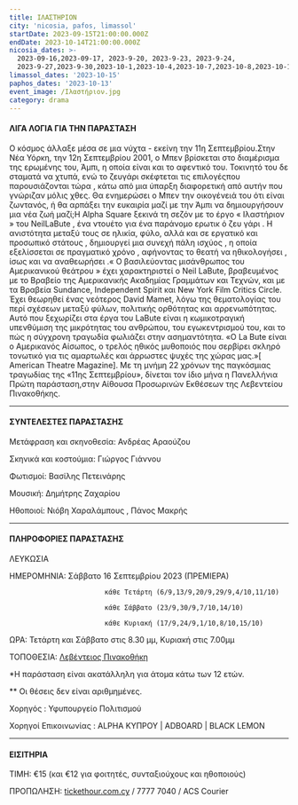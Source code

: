 ```yaml
---
title: ΙΛΑΣΤΗΡΙΟΝ
city: 'nicosia, pafos, limassol'
startDate: 2023-09-15T21:00:00.000Z
endDate: 2023-10-14T21:00:00.000Z
nicosia_dates: >-
  2023-09-16,2023-09-17, 2023-9-20, 2023-9-23, 2023-9-24,
  2023-9-27,2023-9-30,2023-10-1,2023-10-4,2023-10-7,2023-10-8,2023-10-11,2023-10-14,2023-10-15
limassol_dates: '2023-10-15'
paphos_dates: '2023-10-13'
event_image: /Ιλαστήριον.jpg
category: drama
---
```


#### ΛΙΓΑ ΛΟΓΙΑ ΓΙΑ ΤΗΝ ΠΑΡΑΣΤΑΣΗ

Ο κόσμος άλλαξε μέσα σε μια νύχτα - εκείνη την 11η Σεπτεμβρίου.Στην Νέα Υόρκη,	την 12η Σεπτεμβρίου	2001, ο Μπεν βρίσκεται	στο διαμέρισμα της ερωμένης του, Άμπι, η οποία είναι και το αφεντικό του. Τοκινητό του δε σταματά να χτυπά, ενώ το ζευγάρι σκέφτεται τις επιλογέςπου παρουσιάζονται	τώρα , κάτω από μια ύπαρξη διαφορετική από αυτήν που γνώριζαν μόλις χθες. Θα ενημερώσει ο Μπεν την οικογένειά του ότι είναι ζωντανός,	ή θα αρπάξει	την ευκαιρία	μαζί με την Άμπι να δημιουργήσουν μια νέα ζωή μαζί;H Alpha Square	ξεκινά τη σεζόν με το έργο « Ιλαστήριον	» του NeilLaBute , ένα ντουέτο	για ένα	παράνομο ερωτικ	ό ζευ γάρι . Η ανιστότητα μεταξύ	τους σε ηλικία,	φύλο, αλλά και σε εργατικό	και προσωπικό στάτους	, δημιουργεί	μια συνεχή	πάλη ισχύος , η οποία εξελίσσεται	σε πραγματικό χρόνο	, αφήνοντας το θεατή να ηθικολογήσει	, ίσως και να αναθεωρήσει	.« Ο βασιλεύοντας	μισάνθρωπος	του Αμερικανικού	θεάτρου	» έχει χαρακτηριστεί	ο Neil LaBute,	βραβευμένος	με το Βραβείο	της Αμερικανικής	Ακαδημίας	Γραμμάτων	και Τεχνών,	και με τα Βραβεία Sundance,	Independent	Spirit και New York Film Critics Circle. Έχει θεωρηθεί ένας νεότερος David Mamet, λόγω της θεματολογίας του περί σχέσεων μεταξύ φύλων, πολιτικής ορθότητας και αρρενωπότητας. Αυτό που ξεχωρίζει στα έργα του LaBute είναι η	κωμικοτραγική	υπενθύμιση της μικρότητας του ανθρώπου, του εγωκεντρισμού του, και	το πώς η σύγχρονη τραγωδία φωλιάζει στην ασημαντότητα.	«Ο La Bute είναι ο Αμερικανός Αίσωπος, ο τρελός ηθικός μυθοποιός που σερβίρει σκληρό τονωτικό	για τις αμαρτωλές	και άρρωστες	ψυχές της χώρας	μας.»\[ American	Theatre	Magazine]. Με τη μνήμη	22 χρόνων	της παγκόσμιας	τραγωδίας	της «11ης Σεπτεμβρίου», δίνεται τον ίδιο μήνα η Πανελλήνια Πρώτη παράσταση,στην Αίθουσα	Προσωρινών	Εκθέσεων	της Λεβεντείου	Πινακοθήκης.

***

#### ΣΥΝΤΕΛΕΣΤΕΣ ΠΑΡΑΣΤΑΣΗΣ

Μετάφραση και σκηνοθεσία: Ανδρέας Αραούζου

Σκηνικά και κοστούμια: Γιώργος Γιάννου

Φωτισμοί: Βασίλης Πετεινάρης

Μουσική: Δημήτρης Ζαχαρίου

Ηθοποιοί: Νιόβη Χαραλάμπους , Πάνος Μακρής

***

#### ΠΛΗΡΟΦΟΡΙΕΣ ΠΑΡΑΣΤΑΣΗΣ

ΛΕΥΚΩΣΙΑ

ΗΜΕΡΟΜΗΝΙΑ: Σάββατο 16 Σεπτεμβρίου 2023 (ΠΡΕΜΙΕΡΑ) 

                            κάθε Τετάρτη (6/9,13/9,20/9,29/9,4/10,11/10)

                            κάθε Σάββατο (23/9,30/9,7/10,14/10)

                            κάθε Κυριακή (17/9,24/9,1/10,8/10,15/10)

ΩΡΑ: Τετάρτη και Σάββατο στις 8.30 μμ, Κυριακή στις 7.00μμ

ΤΟΠΟΘΕΣΙΑ: [Λεβέντειος Πινακοθήκη](https://www.google.com/maps/place/A.+G.+Leventis+Gallery/@35.1693794,33.3557334,17z/data=!3m1!4b1!4m6!3m5!1s0x14de1750c7736f87:0x20e4977b50ce11ac!8m2!3d35.169375!4d33.3583083!16s%2Fm%2F0105r3kh?entry=ttu)

\*Η παράσταση είναι ακατάλληλη για άτομα κάτω των 12 ετών.

\*\* Οι θέσεις δεν είναι αριθμημένες.

Χορηγός :	Υφυπουργείο Πολιτισμού

Χορηγοί Επικοινωνίας	: ALPHA ΚΥΠΡΟΥ | ADBOARD	| BLACK LEMON

***

#### ΕΙΣΙΤΗΡΙΑ

ΤΙΜΗ: €15 (και €12 για φοιτητές, συνταξιούχους και ηθοποιούς)

ΠΡΟΠΩΛΗΣΗ: [tickethour.com.cy](https://shop.tickethour.com/showEventInformation.html?idEvent=4338) / 7777 7040 /	ACS Courier
